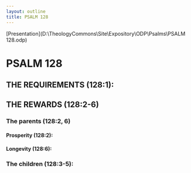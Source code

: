```yaml
---
layout: outline
title: PSALM 128
---
```

[Presentation](D:\TheologyCommons\Site\Expository\ODP\Psalms\PSALM 128.odp)
# PSALM 128 
## THE REQUIREMENTS (128:1): 
## THE REWARDS (128:2-6) 
###  The parents (128:2, 6) 
####  Prosperity (128:2): 
####  Longevity (128:6): 
###  The children (128:3-5): 
